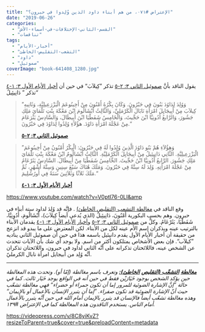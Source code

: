 ```yaml
---
title: "الإعتراض #٠٧١، من هم أبناء داود الذين وُلِدوا في حبرون؟"
date: "2019-06-26"
categories: 
  - "القسم-الثاني-الإختلافات-في-أسماء-الأش"
  - "تناقضات"
tags: 
  - "أخبار-الأيام"
  - "التشعب-التقليص-الخاطئ"
  - "داود"
  - "صموئيل"
coverImage: "book-641408_1280.jpg"
---
```


يقول الناقد بأنَّ [صموئيل الثاني ٣: ٢-٥](https://my.bible.com/bible/101/2SA.3.2-5) تذكر ”كِيلآبَ“ في حين أن [أخبار الأيام الأول ٣: ١-٤](https://my.bible.com/bible/101/1CH.3.1-4) تذكر ” دَانِيئِيلُ“

> ”وَوُلِدَ لِدَاوُدَ بَنُونَ فِي حَبْرُونَ. وَكَانَ بِكْرُهُ أَمْنُونَ مِنْ أَخِينُوعَمَ الْيَزْرَعِيلِيَّةِ، وَثَانِيهِ كِيلآبَ مِنْ أَبِيجَايِلَ امْرَأَةِ نَابَالَ الْكَرْمَلِيِّ، وَالثَّالِثُ أَبْشَالُومَ ابْنَ مَعْكَةَ بِنْتِ تَلْمَايَ مَلِكِ جَشُورَ، وَالرَّابعُ أَدُونِيَّا ابْنَ حَجِّيثَ، وَالْخَامِسُ شَفَطْيَا ابْنَ أَبِيطَالَ، وَالسَّادِسُ يَثْرَعَامَ مِنْ عَجْلَةَ امْرَأَةِ دَاوُدَ. هؤُلاَءِ وُلِدُوا لِدَاوُدَ فِي حَبْرُونَ.“
> 
> **[صموئيل الثاني ٣: ٢-٥](https://my.bible.com/bible/101/2SA.3.2-5)**

> ”وَهؤُلاَءِ هُمْ بَنُو دَاوُدَ الَّذِينَ وُلِدُوا لَهُ فِي حَبْرُونَ: الْبِكْرُ أَمْنُونُ مِنْ أَخِينُوعَمَ الْيَزْرَعِيلِيَّةِ. الثَّانِي دَانِيئِيلُ مِنْ أَبِيجَايِلَ الْكَرْمَلِيَّةِ. الثَّالِثُ أَبْشَالُومُ ابْنُ مَعْكَةَ بِنْتِ تَلْمَايَ مَلِكِ جَشُورَ. الرَّابعُ أَدُونِيَّا ابْنُ حَجِّيثَ. الخَّامِسُ شَفَطْيَا مِنْ أَبِيطَالَ. السَّادِسُ يَثَرْعَامُ مِنْ عَجْلَةَ امْرَأَتِهِ. وُلِدَ لَهُ سِتَّةٌ فِي حَبْرُونَ. وَمَلَكَ هُنَاكَ سَبْعَ سِنِينٍ وَسِتَّةَ أَشْهُرٍ، ثُمَّ مَلَكَ ثَلاَثًا وَثَلاَثِينَ سَنَةً فِي أُورُشَلِيمَ.“
> 
> **[أخبار الأيام الأول ٣: ١-٤](https://my.bible.com/bible/101/1CH.3.1-4)**

https://www.youtube.com/watch?v=V0ptI76-0LI&amp

وقع الناقد في [مغالطة التشعب (التقليص الخاطئ)](https://reasonofhope.com/2019/07/25/bifurcation/) . فإنَّه قد وُلِدَ لداود ستة أبناء في حبرون. وهم بحسب البكورية أَمْنُونَ، دَانِيئِيلُ (الذي يُدعى أيضاً كِيلآبَ)، أَبْشَالُومَ، أَدُونِيَّا، شَفَطْيَا، يَثَرْعَامُ. وكلٌّ من [صموئيل الثاني ٣: ٢-٥](https://my.bible.com/bible/101/2SA.3.2-5) و[أخبار الأيام الأول ٣: ١-٤](https://my.bible.com/bible/101/1CH.3.1-4) يقدمان الأبناء بالترتيب عينه ويذكران إسم الأم عينه لكل من الأبناء. لكن المعترض على ما يبدو قد انزعج من حقيقة أن أخبار الأيام الأول يقدم دانيئيل باسمه هذا في حين أن صموئيل الثاني يناديه ”كيلآب“. فإن بعض الأشخاص يمتلكون أكثر من اسم. ولا يوجد أي شك بأن الآيات تتحدث عن الشخص عينه، فاللائحتان تذكرانه على أنَّه الثاني لداود في حبرون، واللائحتان تذكران أنَّه وُلِد من أبيجايل امرأة نابال الكرمليّ.

* * *

_[**مغالطة**](https://reasonofhope.com/2019/07/25/bifurcation/) **[](https://reasonofhope.com/2019/07/25/bifurcation/)**[**التشعّب (التقليص**](https://reasonofhope.com/2019/07/25/bifurcation/) **[](https://reasonofhope.com/2019/07/25/bifurcation/)**[**الخاطئ):**](https://reasonofhope.com/2019/07/25/bifurcation/) وتعرف باسم مغالطة (إمّا أو). وتحدث هذه المغالطة حين يؤكد الشخص بوجود خَيَارَيْن فقط في حين أنه في الواقع يوجد خَيَار ثالث. كما في حالة ”إنَّ الإشارة الضوئية للمرور إما أن تكون حمراء أو خضراء“ فهي مغالطة تشعّب حيث أنّ الإشارة الضوئية قد تكون صفراء. ”إما أن يتبرر الإنسان بالأعمال أو بالإيمان“ وهذه مغالطة تشعّب أيضاً فالإنسان قد يتبرر بالإيمان أمام الله في حين أنَّه يتبرر بالأعمال أمام الناس. يستخدم الناقدون هذه المغالطة كما في الإعتراض #١٣٩._

https://videopress.com/v/8C8yiKvZ?resizeToParent=true&cover=true&preloadContent=metadata

